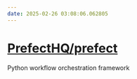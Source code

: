 ```yaml
---
date: 2025-02-26 03:08:06.062805
---
```


# [PrefectHQ/prefect](https://github.com/PrefectHQ/prefect)

Python workflow orchestration framework
